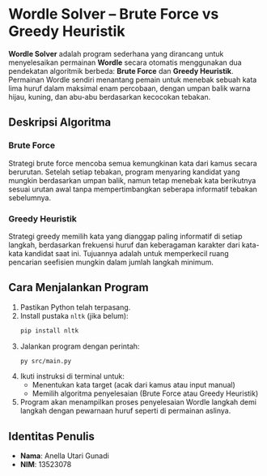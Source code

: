 # Wordle Solver – Brute Force vs Greedy Heuristik

**Wordle Solver** adalah program sederhana yang dirancang untuk menyelesaikan permainan **Wordle** secara otomatis menggunakan dua pendekatan algoritmik berbeda: **Brute Force** dan **Greedy Heuristik**.  
Permainan Wordle sendiri menantang pemain untuk menebak sebuah kata lima huruf dalam maksimal enam percobaan, dengan umpan balik warna hijau, kuning, dan abu-abu berdasarkan kecocokan tebakan.

## Deskripsi Algoritma

### Brute Force  
Strategi brute force mencoba semua kemungkinan kata dari kamus secara berurutan. Setelah setiap tebakan, program menyaring kandidat yang mungkin berdasarkan umpan balik, namun tetap menebak kata berikutnya sesuai urutan awal tanpa mempertimbangkan seberapa informatif tebakan sebelumnya.

### Greedy Heuristik  
Strategi greedy memilih kata yang dianggap paling informatif di setiap langkah, berdasarkan frekuensi huruf dan keberagaman karakter dari kata-kata kandidat saat ini. Tujuannya adalah untuk memperkecil ruang pencarian seefisien mungkin dalam jumlah langkah minimum.

## Cara Menjalankan Program

1. Pastikan Python telah terpasang.
2. Install pustaka `nltk` (jika belum):
   ```bash
   pip install nltk
    ```
3. Jalankan program dengan perintah:
   ```bash
   py src/main.py
   ```
4. Ikuti instruksi di terminal untuk:
    - Menentukan kata target (acak dari kamus atau input manual)
    - Memilih algoritma penyelesaian (Brute Force atau Greedy Heuristik)
5. Program akan menampilkan proses penyelesaian Wordle langkah demi langkah dengan pewarnaan huruf seperti di permainan aslinya.

## Identitas Penulis
- **Nama**: Anella Utari Gunadi
- **NIM**: 13523078
